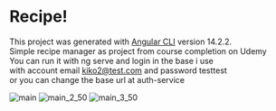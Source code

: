 # Recipe!


This project was generated with [Angular CLI](https://github.com/angular/angular-cli) version 14.2.2.<br>
Simple recipe manager as project from course completion on Udemy <br>
You can run it with ng serve and login in the base i use <br>
with account email kiko2@test.com and password testtest <br>
or you can change the base url at auth-service<br>

![main](https://user-images.githubusercontent.com/121228684/209468401-66b59e54-f176-481c-b623-29d9a293e44d.png)
![main_2_50](https://user-images.githubusercontent.com/121228684/209468407-660ea54f-3d42-40d9-a180-50147d67e121.png)
![main_3_50](https://user-images.githubusercontent.com/121228684/209468410-b4584cf7-8bf8-4f37-92e9-3b7973ad1521.png)

